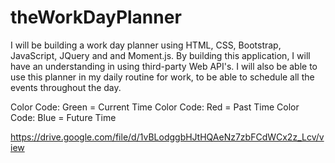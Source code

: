 # theWorkDayPlanner

I will be building a work day planner using HTML, CSS, Bootstrap, JavaScript, JQuery and and Moment.js. By building this application, I will have an understanding in using third-party Web API's. I will also be able to use this planner in my daily routine for work, to be able to schedule all the events throughout the day.

Color Code: Green = Current Time
Color Code: Red = Past Time
Color Code: Blue = Future Time

https://drive.google.com/file/d/1vBLodggbHJtHQAeNz7zbFCdWCx2z_Lcv/view
